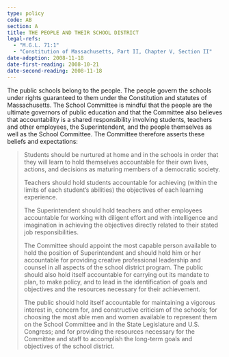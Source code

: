 ```yaml
---
type: policy
code: AB
section: A
title: THE PEOPLE AND THEIR SCHOOL DISTRICT
legal-refs: 
  - "M.G.L. 71:1"
  - "Constitution of Massachusetts, Part II, Chapter V, Section II"
date-adoption: 2008-11-18
date-first-reading: 2008-10-21
date-second-reading: 2008-11-18
---
```


The public schools belong to the people. The people govern the schools under rights guaranteed to them under the Constitution and statutes of Massachusetts. The School Committee is mindful that the people are the ultimate governors of public education and that the Committee also believes that accountability is a shared responsibility involving students, teachers and other employees, the Superintendent, and the people themselves as well as the School Committee. The Committee therefore asserts these beliefs and expectations:

> Students should be nurtured at home and in the schools in order that they will learn to hold themselves accountable for their own lives, actions, and decisions as maturing members of a democratic society.
>
>Teachers should hold students accountable for achieving (within the limits of each student’s abilities) the objectives of each learning experience.
>
>The Superintendent should hold teachers and other employees accountable for working with diligent effort and with intelligence and imagination in achieving the objectives directly related to their stated job responsibilities.
>
>The Committee should appoint the most capable person available to hold the position of Superintendent and should hold him or her accountable for providing creative professional leadership and counsel in all aspects of the school district program. The public should also hold itself accountable for carrying out its mandate to plan, to make policy, and to lead in the identification of goals and objectives and the resources necessary for their achievement.
>
>The public should hold itself accountable for maintaining a vigorous interest in, concern for, and constructive criticism of the schools; for choosing the most able men and women available to represent them on the School Committee and in the State Legislature and U.S. Congress; and for providing the resources necessary for the Committee and staff to accomplish the long-term goals and objectives of the school district.
